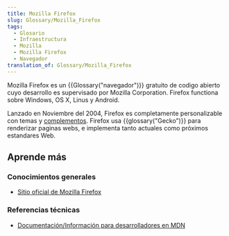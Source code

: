 ```yaml
---
title: Mozilla Firefox
slug: Glossary/Mozilla_Firefox
tags:
  - Glosario
  - Infraestructura
  - Mozilla
  - Mozilla Firefox
  - Navegador
translation_of: Glossary/Mozilla_Firefox
---
```


Mozilla Firefox es un {{Glossary("navegador")}} gratuito de codigo abierto cuyo desarrollo es supervisado por Mozilla Corporation. Firefox functiona sobre Windows, OS X, Linus y Android.

Lanzado en Noviembre del 2004, Firefox es completamente personalizable con temas y [complementos](/es/Add-ons). Firefox usa {{glossary("Gecko")}} para renderizar paginas webs, e implementa tanto actuales como próximos estandares Web.

## Aprende más

### Conocimientos generales

- [Sitio oficial de Mozilla Firefox](https://www.firefox.com/)

### Referencias técnicas

- [Documentación/Información para desarrolladores en MDN](/es/Firefox)
